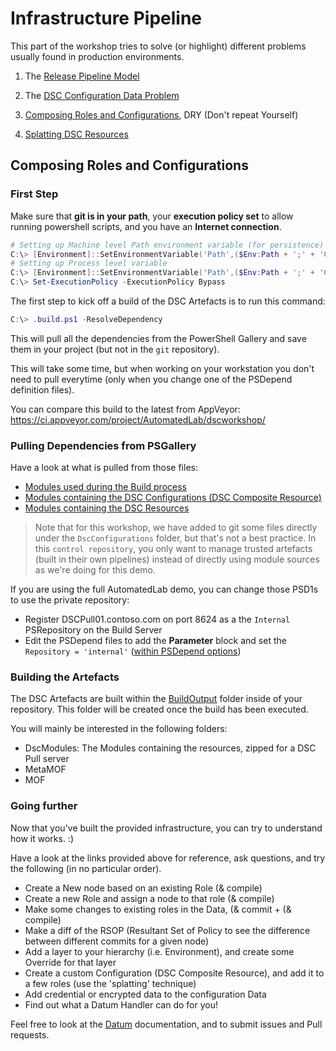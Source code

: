 # Infrastructure Pipeline

This part of the workshop tries to solve (or highlight) different problems usually found in production environments.

1. The [Release Pipeline Model](https://www.youtube.com/watch?v=6mFk3Oxdiwc)

2. The [DSC Configuration Data Problem](https://gaelcolas.com/2018/01/29/the-dsc-configuration-data-problem/)

2. [Composing Roles and Configurations](https://gaelcolas.com/2018/02/07/composing-dsc-roles/), DRY (Don't repeat Yourself)

3. [Splatting DSC Resources](https://gaelcolas.com/2017/11/05/pseudo-splatting-dsc-resources/)


## Composing Roles and Configurations

### First Step

Make sure that **git is in your path**, your **execution policy set** to allow running powershell scripts, and you have an **Internet connection**.
```PowerShell
# Setting up Machine level Path environment variable (for persistence)
C:\> [Environment]::SetEnvironmentVariable('Path',($Env:Path + ';' + 'C:\Program Files\Git\bin'),'Machine')
# Setting up Process level variable
C:\> [Environment]::SetEnvironmentVariable('Path',($Env:Path + ';' + 'C:\Program Files\Git\bin'),'Process')
C:\> Set-ExecutionPolicy -ExecutionPolicy Bypass
```

The first step to kick off a build of the DSC Artefacts is to run this command:

```PowerShell
C:\> .build.ps1 -ResolveDependency
```

This will pull all the dependencies from the PowerShell Gallery and save them in your project (but not in the `git` repository).

This will take some time, but when working on your workstation you don't need to pull everytime (only when you change one of the PSDepend definition files).

You can compare this build to the latest from AppVeyor: https://ci.appveyor.com/project/AutomatedLab/dscworkshop/

### Pulling Dependencies from PSGallery

Have a look at what is pulled from those files:
- [Modules used during the Build process](./DSC/PSDepend.build.psd1)
- [Modules containing the DSC Configurations (DSC Composite Resource)](./DSC/PSDepend.DscConfigurations.psd1)
- [Modules containing the DSC Resources](./DSC/PSDepend.DscResources.psd1)

> Note that for this workshop, we have added to git some files directly under the `DscConfigurations` folder, but that's not a best practice.
> In this `control repository`, you only want to manage trusted artefacts (built in their own pipelines) instead of directly using module sources as we're doing for this demo.

If you are using the full AutomatedLab demo, you can change those PSD1s to use the private repository:
- Register DSCPull01.contoso.com on port 8624 as a the `Internal` PSRepository on the Build Server
- Edit the PSDepend files to add the **Parameter** block and set the `Repository = 'internal'` ([within PSDepend options](https://github.com/gaelcolas/SampleModule/blob/master/PSDepend.build.psd1))

### Building the Artefacts

The DSC Artefacts are built within the [BuildOutput](./DSC/BuildOutput) folder inside of your repository. This folder will be created once the build has been executed.

You will mainly be interested in the following folders:
- DscModules: The Modules containing the resources, zipped for a DSC Pull server
- MetaMOF
- MOF

### Going further

Now that you've built the provided infrastructure, you can try to understand how it works. :)

Have a look at the links provided above for reference, ask questions, and try the following (in no particular order).

- Create a New node based on an existing Role (& compile)
- Create a new Role and assign a node to that role (& compile)
- Make some changes to existing roles in the Data, (& commit + (& compile)
- Make a diff of the RSOP (Resultant Set of Policy to see the difference between different commits for a given node)
- Add a layer to your hierarchy (i.e. Environment), and create some Override for that layer
- Create a custom Configuration (DSC Composite Resource), and add it to a few roles (use the 'splatting' technique)
- Add credential or encrypted data to the configuration Data
- Find out what a Datum Handler can do for you!

Feel free to look at the [Datum](https://github.com/gaelcolas/Datum) documentation, and to submit issues and Pull requests.